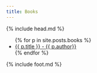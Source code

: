 ```yaml
---
title: Books
---
```

{% include head.md %}

<nav class="nav-primary" role="navigation" >
    <ul>
        {% for p in site.posts.books %}
        <li>
        	<a {% if p.url == page.url %}class="active"{% endif %} href="{{ site.baseurl }}{{ p.url }}">{{ p.title }} - {{ p.author}}</a>
        </li>
        {% endfor %}
    </ul>
</nav>

{% include foot.md %}